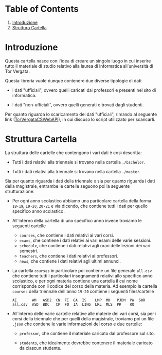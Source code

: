 
# Table of Contents

1.  [Introduzione](#orgb961887)
2.  [Struttura Cartella](#org354f547)



<a id="orgb961887"></a>

# Introduzione

Questa cartella nasce con l'idea di creare un singolo luogo in cui
inserire tutto il materiale di studio relativo alla laurea di
informatica all'università di Tor Vergata.

Questa libreria vuole dunque contenere due diverse tipologie di dati:

-   I dati "ufficiali", ovvero quelli caricati dai professori e
    presenti nel sito di informatica.

-   I dati "non-ufficiali", ovvero quelli generati e trovati dagli
    studenti.

Per quanto riguarda lo scaricamento dei dati "ufficiali", rimando al
seguente link ([TorVergataCSWebAPI](https://github.com/LeonardoE95/TorVergataCSWebAPI)), in cui discuso lo script
utilizzato per scaricarli.


<a id="org354f547"></a>

# Struttura Cartella

La struttura delle cartelle che contengono i vari dati è così
descritta:

-   Tutti i dati relativi alla triennale si trovano nella cartella
    `./bachelor`.

-   Tutti i dati relativi alla triennale si trovano nella cartella
    `./master`.

Sia per quanto riguarda i dati della triennale e sia per quanto
riguarda i dati della magistrale, entrambe le cartelle seguono poi
la seguente strutturazione:

-   Per ogni anno scolastico abbiamo una particolare cartella della
    forma `18-19`, `19-20`, `20-21` e via dicendo, che contiene tutti i dati
    per quello specifico anno scolastico.

-   All'interno della cartella di uno specifico anno invece troviamo
    le seguenti cartelle
    -   `courses`, che contiene i dati relativi ai vari corsi.
    -   `exams`, che contiene i dati relativi ai vari esami delle varie sessioni.
    -   `schedule`, che contiene i dati relativi agli orari delle lezioni dei vari semestri.
    -   `teachers`, che contiene i dati relativi ai professori.
    -   `news`, che contiene i dati relativi agli ultimi annunci.

-   La cartella `courses` in particolare poi contiene un file generale
    `all.csv` che contiene tutti i particolari insegnamenti relativi
    allo specifico anno scolastico, e per ogni materia contiene una
    cartella il cui nome corrisponde con il codice del corso della
    materia. Ad esempio la cartella `courses` della triennale dell'anno
    `19-20` contiene i seguenti files/cartelle
    
        AE       AM   ASD2  CN  FI  GA  IS    LMP  MD   PJDM  PW  SOR
        all.csv  ASD  BDC   CP  FO  IA  LING  LRL  MLS  PR    RO

-   All'interno delle varie cartelle relative alle materie dei vari
    corsi, sia per i corsi della triennale che per quelli della
    magistrale, troviamo poi un file `.json` che contiene le varie
    informazioni del corso e due cartelle:
    -   `professor`, che contiene il materiale caricato dal professore sul
        sito.
    
    -   `students`, che idealmente dovrebbe contenere il materiale
        caricato da ciascun studente.

